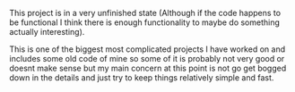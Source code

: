 This project is in a very unfinished state (Although if the code happens
to be functional I think there is enough functionality to maybe do something
actually interesting).

This is one of the biggest most complicated projects I have worked on and 
includes some old code of mine so some of it is probably not very good or
doesnt make sense but my main concern at this point is not go get bogged
down in the details and just try to keep things relatively simple and fast.
